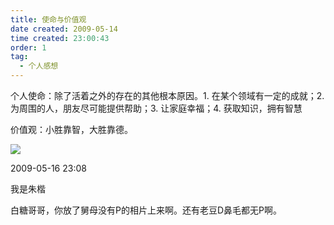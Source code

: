 ```yaml
---
title: 使命与价值观 
date created: 2009-05-14
time created: 23:00:43
order: 1
tag:
  - 个人感想
---
```


个人使命：除了活着之外的存在的其他根本原因。1. 在某个领域有一定的成就；2. 为周围的人，朋友尽可能提供帮助；3. 让家庭幸福；4. 获取知识，拥有智慧

价值观：小胜靠智，大胜靠德。

![](http://b.bst.126.net/common/face60.png)

2009-05-16 23:08

我是朱楷

白糖哥哥，你放了舅母没有P的相片上来啊。还有老豆D鼻毛都无P啊。